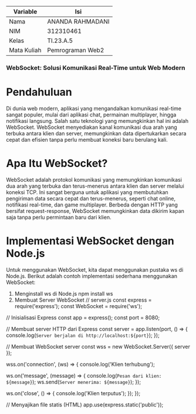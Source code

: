 | Variable           |             Isi            |
| -------------------|----------------------------|
| Nama           |        ANANDA RAHMADANI     |
| NIM            |          312310461         |
| Kelas          |          TI.23.A.5         |
| Mata Kuliah    |     Pemrograman Web2     |
### WebSocket: Solusi Komunikasi Real-Time untuk Web Modern
# Pendahuluan
Di dunia web modern, aplikasi yang mengandalkan komunikasi real-time sangat populer, mulai dari aplikasi chat, permainan multiplayer, hingga notifikasi langsung. Salah satu teknologi yang memungkinkan hal ini adalah WebSocket.
WebSocket menyediakan kanal komunikasi dua arah yang terbuka antara klien dan server, memungkinkan data dipertukarkan secara cepat dan efisien tanpa perlu membuat koneksi baru berulang kali.

# Apa Itu WebSocket?
WebSocket adalah protokol komunikasi yang memungkinkan komunikasi dua arah yang terbuka dan terus-menerus antara klien dan server melalui koneksi TCP. Ini sangat berguna untuk aplikasi yang membutuhkan pengiriman data secara cepat dan terus-menerus, seperti chat online, notifikasi real-time, dan game multiplayer.
Berbeda dengan HTTP yang bersifat request-response, WebSocket memungkinkan data dikirim kapan saja tanpa perlu permintaan baru dari klien.

# Implementasi WebSocket dengan Node.js
Untuk menggunakan WebSocket, kita dapat menggunakan pustaka ws di Node.js. Berikut adalah contoh implementasi sederhana menggunakan WebSocket:
1. Menginstall ws di Node.js
  npm install ws
2. Membuat Server WebSocket
    // server.js
const express = require('express');
const WebSocket = require('ws');

// Inisialisasi Express
const app = express();
const port = 8080;

// Membuat server HTTP dari Express
const server = app.listen(port, () => {
  console.log(`Server berjalan di http://localhost:${port}`);
});

// Membuat WebSocket server
const wss = new WebSocket.Server({ server });

wss.on('connection', (ws) => {
  console.log('Klien terhubung');

  ws.on('message', (message) => {
    console.log(`Pesan dari klien: ${message}`);
    ws.send(`Server menerima: ${message}`);
  });

  ws.on('close', () => {
    console.log('Klien terputus');
  });
});

// Menyajikan file statis (HTML)
app.use(express.static('public'));
